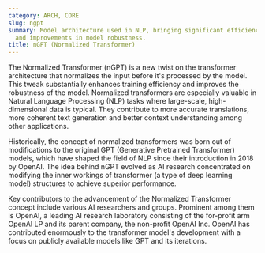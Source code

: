 ```yaml
---
category: ARCH, CORE
slug: ngpt
summary: Model architecture used in NLP, bringing significant efficiency in training
  and improvements in model robustness.
title: nGPT (Normalized Transformer)
---
```


The Normalized Transformer (nGPT) is a new twist on the transformer architecture that normalizes the input before it's processed by the model. This tweak substantially enhances training efficiency and improves the robustness of the model. Normalized transformers are especially valuable in Natural Language Processing (NLP) tasks where large-scale, high-dimensional data is typical. They contribute to more accurate translations, more coherent text generation and better context understanding among other applications.

Historically, the concept of normalized transformers was born out of modifications to the original GPT (Generative Pretrained Transformer) models, which have shaped the field of NLP since their introduction in 2018 by OpenAI. The idea behind nGPT evolved as AI research concentrated on modifying the inner workings of transformer (a type of deep learning model) structures to achieve superior performance.

Key contributors to the advancement of the Normalized Transformer concept include various AI researchers and groups. Prominent among them is OpenAI, a leading AI research laboratory consisting of the for-profit arm OpenAI LP and its parent company, the non-profit OpenAI Inc. OpenAI has contributed enormously to the transformer model's development with a focus on publicly available models like GPT and its iterations.